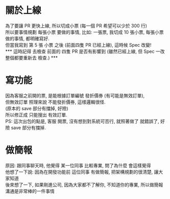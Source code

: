 <h1>關於上線</h1>   
為了要讓 PR 更快上線, 所以切成小票 (每一個 PR 希望可以少於 300 行) <br />   
所以要事情規劃 每張小票 要做的事情, 比如: 一張票, 我切成 10 張小票, 每張小票做的事情, 都明確寫好.<br />   
但當我寫到 第 5 張 小票 之後 (前面四隻 PR 已經上線), 這時候 Spec 改變! <br />   
*** 這時記得 去檢查 前面的 四隻 PR 是否有影響到 (雖然已經上線, 但 Spec 一改 整個都要重新去 檢查.) *** <br />   


<h1>寫功能</h1>
因為客服之前開的票, 是能根據訂單編號 發折價券 (有可能是無效訂單),<br />   
但無效訂單 照理來說 不能發折價券, 這樣邏輯很怪.<br />   
(原本的 save 部分有擋掉, 好險)<br />   
所以修正成 只能搜出 有效訂單.<br />   
PS: 這次出包的點是, 客服 開票, 沒有想到對系統可否行, 就照著做了 就錯誤了, 好險 save 部分有擋掉.<br />   


<h1>做簡報</h1>   
原因: 跟同事聊天時, 他覺得 某一位同事 比較專業, 問了為什麼 會這樣覺得 <br />   
他想了一下說: 因為在開發功能前 這位同事 有做簡報, 把架構規劃的很清楚, 讓大家知道 <br />   
後來想了一下, 如果剛進公司, 因為大家都不了解你, 不知道你的專業, 所以做簡報溝通是非常棒的一件事情 <br />

